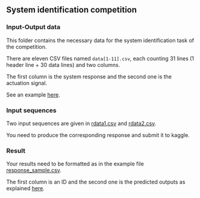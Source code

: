 ## System identification competition

### Input-Output data

This folder contains the necessary data for the system identification task of the competition.

There are eleven CSV files named `data[1-11].csv`, each counting 31 lines (1 header line + 30 data lines) and two columns. 

The first column is the system response and the second one is the actuation signal.

See an example [here](./data1.csv).

### Input sequences

Two input sequences are given in [rdata1.csv](./rdata1.csv) and [rdata2.csv](rdata2.csv).

You need to produce the corresponding response and submit it to kaggle.

### Result

Your results need to be formatted as in the example file [response_sample.csv](./response_sample.csv).

The first column is an ID and the second one is the predicted outputs as explained [here](../sysid_rkhs.ipynb).
